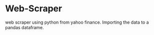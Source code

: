 # Web-Scraper
web scraper using python from yahoo finance. Importing the data to a pandas dataframe.
